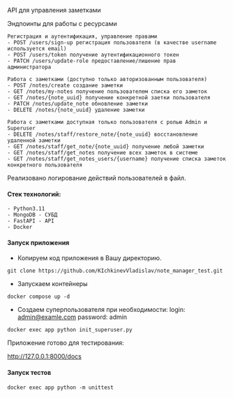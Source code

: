 API для управления заметками

Эндпоинты для работы с ресурсами

    Регистрация и аутентификация, управление правами
    - POST /users/sign-up регистрация пользователя (в качестве username используется email)
    - POST /users/token получение аутентификационного токен
    - PATCH /users/update-role предоставление/лишение прав      администратора

    Работа с заметками (доступно только авторизованным пользователя)
    - POST /notes/create создание заметки
    - GET /notes/my-notes получение пользователем списка его заметок
    - GET /notes/{note_uuid} получение конкретной заетки пользователя
    - PATCH /notes/update_note обновление заметки
    - DELETE /notes/{note_uuid} удаление заметки

    Работа с заметками доступная только пользователя с ролью Admin и Superuser
    - DELETE /notes/staff/restore_note/{note_uuid} восстановление удаленной заметки
    - GET /notes/staff/get_note/{note_uuid} получение любой заметки
    - GET /notes/staff/get_notes получение всех заметок в системе
    - GET /notes/staff/get_notes_users/{username} получение списка заметок конкретного пользователя

Реализовано логирование действий пользователей в файл.

#### Стек технологий:
    - Python3.11
    - MongoDB - СУБД
    - FastAPI - API
    - Docker

#### Запуск приложения

- Копируем код приложения в Вашу директорию.

`git clone https://github.com/KIchkinevVladislav/note_manager_test.git`

- Запускаем контейнеры

`docker compose up -d`

- Создаем суперпользователя при необходимости:
    login: admin@examle.com
    password: admin

`docker exec app python init_superuser.py`

Приложение готово для тестирования:

http://127.0.0.1:8000/docs

#### Запуск тестов

`docker exec app python -m unittest`